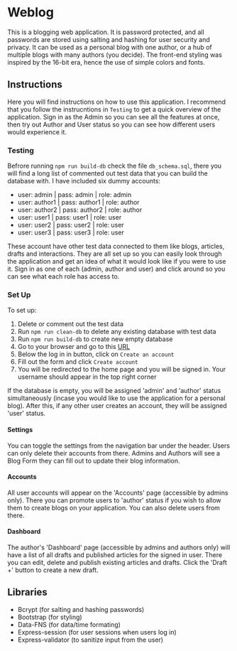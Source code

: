 # Weblog

This is a blogging web application. It is password protected, and all passwords are stored using salting and hashing for user security and privacy. It can be used as a personal blog with one author, or a hub of multiple blogs with many authors (you decide). The front-end styling was inspired by the 16-bit era, hence the use of simple colors and fonts.

## Instructions

Here you will find instructions on how to use this application. I recommend that you follow the instrucntions in `Testing` to get a quick overview of the application. Sign in as the Admin so you can see all the features at once, then try out Author and User status so you can see how different users would experience it.

### Testing

Befrore running `npm run build-db` check the file `db_schema.sql`, there you will find a long list of commented out test data that you can build the database with. I have included six dummy accounts:

* user: admin   | pass: admin   | role: admin
* user: author1 | pass: author1 | role: author
* user: author2 | pass: author2 | role: author
* user: user1   | pass: user1   | role: user
* user: user2   | pass: user2   | role: user
* user: user3   | pass: user3   | role: user

These account have other test data connected to them like blogs, articles, drafts and interactions. They are all set up so you can easily look through the application and get an idea of what it would look like if you were to use it. Sign in as one of each (admin, author and user) and click around so you can see what each role has access to.

### Set Up

To set up:

1. Delete or comment out the test data
2. Run `npm run clean-db` to delete any existing database with test data
3. Run `npm run build-db` to create new empty database
4. Go to your browser and go to this [URL](http://localhost:3000/)
5. Below the log in in button, click on `Create an account`
6. Fill out the form and click `Create account`
7. You will be redirected to the home page and you will be signed in. Your username should appear in the top right corner

If the database is empty, you will be assigned 'admin' and 'author' status simultaneously (incase you would like to use the application for a personal blog). After this, if any other user creates an account, they will be assigned 'user' status. 

#### Settings

You can toggle the settings from the navigation bar under the header. Users can only delete their accounts from there. Admins and Authors will see a Blog Form they can fill out to update their blog information.

#### Accounts

All user accounts will appear on the 'Accounts' page (accessible by admins only). There you can promote users to 'author' status if you wish to allow them to create blogs on your application. You can also delete users from there.

#### Dashboard

The author's 'Dashboard' page (accessible by admins and authors only) will have a list of all drafts and published articles for the signed in user. There you can edit, delete and publish existing articles and drafts. Click the 'Draft +' button to create a new draft.

## Libraries
- Bcrypt (for salting and hashing passwords)
- Bootstrap (for styling)
- Data-FNS (for data/time formating)
- Express-session (for user sessions when users log in)
- Express-validator (to sanitize input from the user)
